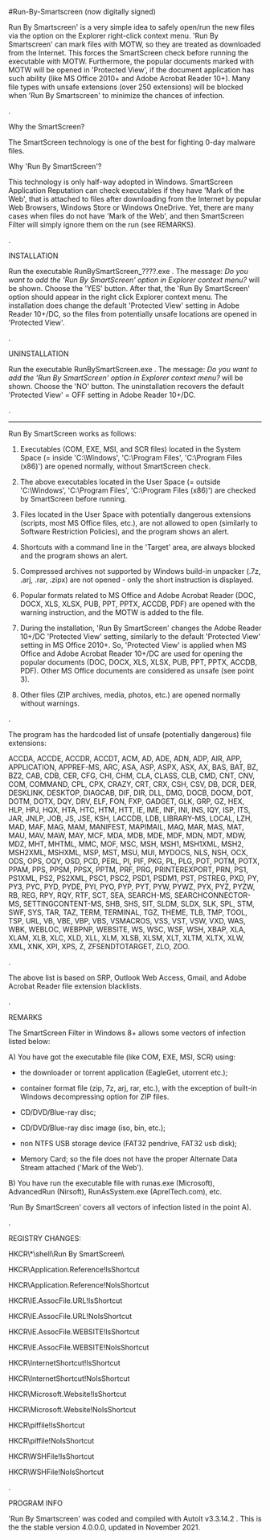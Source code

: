 #Run-By-Smartscreen (now digitally signed)

Run By Smartscreen' is a very simple idea to safely open/run the new files via the option on the Explorer right-click context menu. 'Run By Smartscreen' can mark files with MOTW, so they are treated as downloaded from the Internet. This forces the SmartScreen check before running the executable with MOTW. Furthermore, the popular documents marked with MOTW will be opened in 'Protected View', if the document application has such ability (like MS Office 2010+ and Adobe Acrobat Reader 10+). Many file types with unsafe extensions (over 250 extensions) will be blocked when 'Run By Smartscreen' to minimize the chances of infection.



.

Why the SmartScreen?

The SmartScreen technology is one of the best for fighting 0-day malware files.

Why 'Run By SmartScreen'?

This technology is only half-way adopted in Windows. SmartScreen Application Reputation can check executables if they have 'Mark of the Web', that is attached to files after downloading from the Internet by popular Web Browsers, Windows Store or Windows OneDrive. Yet, there are many cases when files do not have 'Mark of the Web', and then SmartScreen Filter will simply ignore them on the run (see REMARKS).

.

INSTALLATION

Run the executable  RunBySmartScreen_????.exe . The message: *Do you want to add the 'Run By SmartScreen' option in Explorer context menu?* will be shown. Choose the 'YES' button. After that, the 'Run By SmartScreen' option should appear in the right click Explorer context menu.
The installation does change the default 'Protected View' setting in Adobe Reader 10+/DC, so the files from potentially unsafe locations are opened in 'Protected View'.

.

UNINSTALLATION

Run the executable  RunBySmartScreen.exe . The message: *Do you want to add the 'Run By SmartScreen' option in Explorer context menu?* will be shown. Choose the 'NO' button.
The uninstallation recovers the default 'Protected View' = OFF setting in Adobe Reader 10+/DC.

.

---------------------------------------------------------------------------------------------------------------------------------------
Run By SmartScreen works as follows:

1. Executables (COM, EXE, MSI, and SCR files) located in the System Space (= inside 'C:\Windows', 'C:\Program Files', 'C:\Program Files
(x86)') are opened normally, without SmartScreen check.

2. The above executables located in the User Space (= outside 'C:\Windows', 'C:\Program Files', 'C:\Program Files (x86)') are checked by
SmartScreen before running.

3. Files located in the User Space with potentially dangerous extensions (scripts, most MS Office files, etc.), are not allowed to open
(similarly to Software Restriction Policies), and the program shows an alert.

4. Shortcuts with a command line in the 'Target' area, are always blocked and the program shows an alert.

5. Compressed archives not supported by Windows build-in unpacker  (.7z, .arj, .rar, .zipx) are not opened - only the short instruction
is displayed.

6. Popular formats related to MS Office and Adobe Acrobat Reader (DOC, DOCX, XLS, XLSX, PUB, PPT, PPTX, ACCDB, PDF) are opened with the
warning instruction, and the MOTW is added to the file.

7. During the installation, 'Run By SmartScreen' changes the Adobe Reader 10+/DC 'Protected View' setting, similarly to the default 'Protected View' setting in MS Office 2010+. So, 'Protected View' is applied when MS Office and Adobe Acrobat Reader 10+/DC are used for
opening the popular documents (DOC, DOCX, XLS, XLSX, PUB, PPT, PPTX, ACCDB, PDF). Other MS Office documents are considered as unsafe
(see point 3).

8. Other files (ZIP archives, media, photos, etc.) are opened normally without warnings.

.

The program has the hardcoded list of unsafe (potentially dangerous) file extensions:

ACCDA, ACCDE, ACCDR, ACCDT, ACM, AD, ADE, ADN, ADP, AIR, APP, APPLICATION, APPREF-MS, ARC, ASA, ASP, ASPX, ASX, AX, BAS, BAT, BZ, BZ2,
CAB, CDB, CER, CFG, CHI, CHM, CLA, CLASS, CLB, CMD, CNT, CNV, COM, COMMAND, CPL, CPX, CRAZY, CRT, CRX, CSH, CSV, DB, DCR, DER, DESKLINK,
DESKTOP, DIAGCAB, DIF, DIR, DLL, DMG, DOCB, DOCM, DOT, DOTM, DOTX, DQY, DRV, ELF, FON, FXP, GADGET, GLK, GRP, GZ, HEX, HLP, HPJ, HQX,
HTA, HTC, HTM, HTT, IE, IME, INF, INI, INS, IQY, ISP, ITS, JAR, JNLP, JOB, JS, JSE, KSH, LACCDB, LDB, LIBRARY-MS, LOCAL, LZH, MAD, MAF,
MAG, MAM, MANIFEST, MAPIMAIL, MAQ, MAR, MAS, MAT, MAU, MAV, MAW, MAY, MCF, MDA, MDB, MDE, MDF, MDN, MDT, MDW, MDZ, MHT, MHTML, MMC, MOF,
MSC, MSH, MSH1, MSH1XML, MSH2, MSH2XML, MSHXML, MSP, MST, MSU, MUI, MYDOCS, NLS, NSH, OCX, ODS, OPS, OQY, OSD, PCD, PERL, PI, PIF,
PKG, PL, PLG, POT, POTM, POTX, PPAM, PPS, PPSM, PPSX, PPTM, PRF, PRG, PRINTEREXPORT, PRN, PS1, PS1XML, PS2, PS2XML, PSC1, PSC2, PSD1,
PSDM1, PST, PSTREG, PXD, PY, PY3, PYC, PYD, PYDE, PYI, PYO, PYP, PYT, PYW, PYWZ, PYX, PYZ, PYZW, RB, REG, RPY, RQY, RTF, SCT, SEA,
SEARCH-MS, SEARCHCONNECTOR-MS, SETTINGCONTENT-MS, SHB, SHS, SIT, SLDM, SLDX, SLK, SPL, STM, SWF, SYS, TAR, TAZ, TERM, TERMINAL, TGZ,
THEME, TLB, TMP, TOOL, TSP, URL, VB, VBE, VBP, VBS, VSMACROS, VSS, VST, VSW, VXD, WAS, WBK, WEBLOC, WEBPNP, WEBSITE, WS, WSC, WSF, WSH,
XBAP, XLA, XLAM, XLB, XLC, XLD, XLL, XLM, XLSB, XLSM, XLT, XLTM, XLTX, XLW, XML, XNK, XPI, XPS, Z, ZFSENDTOTARGET, ZLO, ZOO.

.

The above list is based on SRP, Outlook Web Access, Gmail, and Adobe Acrobat Reader file extension blacklists.

.

REMARKS

The SmartScreen Filter in Windows 8+ allows some vectors of infection listed below:

A) You have got the executable file (like COM, EXE, MSI, SCR) using:

* the downloader or torrent application (EagleGet, utorrent etc.);

* container format file (zip, 7z, arj, rar, etc.), with the exception of built-in Windows decompressing option for ZIP files.

* CD/DVD/Blue-ray disc;

* CD/DVD/Blue-ray disc image (iso, bin, etc.);

* non NTFS USB storage device (FAT32 pendrive, FAT32 usb disk);

* Memory Card; so the file does not have the proper Alternate Data Stream attached ('Mark of the Web').

B) You have run the executable file with runas.exe (Microsoft), AdvancedRun (Nirsoft), RunAsSystem.exe (AprelTech.com), etc.

'Run By SmartScreen' covers all vectors of infection listed in the point A).

.

REGISTRY CHANGES:

HKCR\\*\shell\Run By SmartScreen\

HKCR\Application.Reference!IsShortcut

HKCR\Application.Reference!NoIsShortcut

HKCR\IE.AssocFile.URL!IsShortcut

HKCR\IE.AssocFile.URL!NoIsShortcut

HKCR\IE.AssocFile.WEBSITE!IsShortcut

HKCR\IE.AssocFile.WEBSITE!NoIsShortcut

HKCR\InternetShortcut!IsShortcut

HKCR\InternetShortcut!NoIsShortcut

HKCR\Microsoft.Website!IsShortcut

HKCR\Microsoft.Website!NoIsShortcut

HKCR\piffile!IsShortcut

HKCR\piffile!NoIsShortcut

HKCR\WSHFile!IsShortcut

HKCR\WSHFile!NoIsShortcut

.

PROGRAM INFO

'Run By Smartscreen' was coded and compiled with AutoIt v3.3.14.2 . 
This is the the stable version 4.0.0.0, updated in November 2021.
